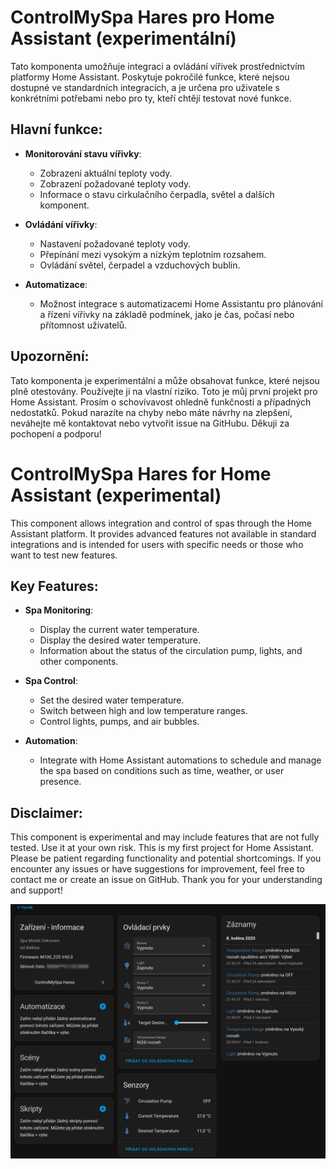 # ControlMySpa Hares pro Home Assistant (experimentální)

Tato komponenta umožňuje integraci a ovládání vířivek prostřednictvím platformy Home Assistant. Poskytuje pokročilé funkce, které nejsou dostupné ve standardních integracích, a je určena pro uživatele s konkrétními potřebami nebo pro ty, kteří chtějí testovat nové funkce.

## Hlavní funkce:
- **Monitorování stavu vířivky**:
  - Zobrazení aktuální teploty vody.
  - Zobrazení požadované teploty vody.
  - Informace o stavu cirkulačního čerpadla, světel a dalších komponent.

- **Ovládání vířivky**:
  - Nastavení požadované teploty vody.
  - Přepínání mezi vysokým a nízkým teplotním rozsahem.
  - Ovládání světel, čerpadel a vzduchových bublin.

- **Automatizace**:
  - Možnost integrace s automatizacemi Home Assistantu pro plánování a řízení vířivky na základě podmínek, jako je čas, počasí nebo přítomnost uživatelů.

## Upozornění:
Tato komponenta je experimentální a může obsahovat funkce, které nejsou plně otestovány. Používejte ji na vlastní riziko.
Toto je můj první projekt pro Home Assistant. Prosím o schovívavost ohledně funkčnosti a případných nedostatků. Pokud narazíte na chyby nebo máte návrhy na zlepšení, neváhejte mě kontaktovat nebo vytvořit issue na GitHubu. Děkuji za pochopení a podporu!


# ControlMySpa Hares for Home Assistant (experimental)

This component allows integration and control of spas through the Home Assistant platform. It provides advanced features not available in standard integrations and is intended for users with specific needs or those who want to test new features.

## Key Features:
- **Spa Monitoring**:
  - Display the current water temperature.
  - Display the desired water temperature.
  - Information about the status of the circulation pump, lights, and other components.

- **Spa Control**:
  - Set the desired water temperature.
  - Switch between high and low temperature ranges.
  - Control lights, pumps, and air bubbles.

- **Automation**:
  - Integrate with Home Assistant automations to schedule and manage the spa based on conditions such as time, weather, or user presence.

## Disclaimer:
This component is experimental and may include features that are not fully tested. Use it at your own risk.
This is my first project for Home Assistant. Please be patient regarding functionality and potential shortcomings. If you encounter any issues or have suggestions for improvement, feel free to contact me or create an issue on GitHub. Thank you for your understanding and support!

![Ukázka](img/scan1.png)
